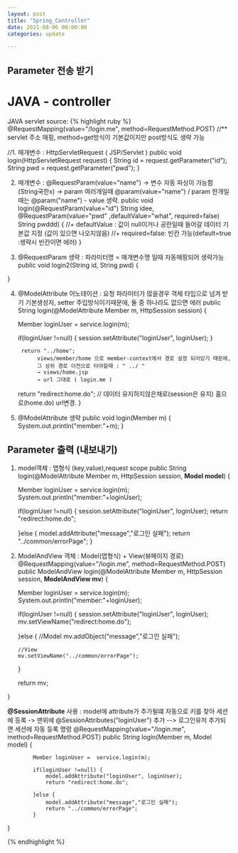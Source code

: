 ```yaml
---
layout: post
title: "Spring_Controller"
date: 2021-08-06 00:00:00
categories: update

---
```



## Parameter 전송 받기     
# JAVA - controller   

JAVA servlet source:
{% highlight ruby %}
@RequestMapping(value="/login.me", method=RequestMethod.POST) 
//** servlet 주소 매핑, method=get방식이 기본값이지만 post방식도 생략 가능

//1. 매개변수 : HttpServletRequest ( JSP/Servlet )
public void login(HttpServletRequest request) {
	String id = request.getParameter("id");
	String pwd = request.getParameter("pwd");
}

2. 매개변수 : @RequestParam(value="name") → 변수 자동 파싱이 가능함(String국한x)
		→ param 여러개일때 @param(value="name") / param 한개일때는 @param("name")
																															 - value 생략.
public void login(@RequestParam(value="id") String idee,
		@RequestParam(value="pwd" ,defaultValue="what", required=false) String pwddd) {
				//+ defaultValue : 값이 null이거나 공란일때 들어갈 데이터 기본값 지정 
	      (값이 있으면 나오지않음)
				//+ required=false: 빈칸 가능(default=true :생략시 빈칸이면 에러)
}

3. @RequestParam 생략 : 파라미터명 = 매개변수명 일때 자동매핑되어 생략가능
public void login2(String id, String pwd) {

}

4. @ModelAttribute 어노테이션 : 요청 파라미터가 많을경우 객체 타입으로 넘겨 받기
		기본생성자, setter 주입방식이기때문에, 둘 중 하나라도 없으면 에러
public String login(@ModelAttribute Member m, HttpSession session) {

	Member loginUser =	service.login(m);

	if(loginUser !=null) {
		session.setAttribute("loginUser", loginUser);
	}

		return "../home";
			 views/member/home 으로 member-context에서 경로 설정 되어있기 때문에,
			 그 상위 경로 이전으로 타야할때 : " ../ "
			 → views/home.jsp
			 → url 그대로 ( login.me )

	return "redirect:home.do"; 
			// 데이터 유지하지않은채로(session은 유지) 홈으로(home.do) url변경.
}

5. @ModelAttribute 생략
public void login(Member m) {
	System.out.println("member:"+m);
}



## Parameter 출력 (내보내기) 

1. model객체 : 맵형식 (key,value),request scope
public String login(@ModelAttribute Member m, HttpSession session, **Model model**) {

	Member loginUser =	service.login(m);
	System.out.println("member:"+loginUser);

	if(loginUser !=null) {
		session.setAttribute("loginUser", loginUser);
		return "redirect:home.do";

	}else {
		model.addAttribute("message","로그인 실패");
		return "../common/errorPage";
	}

 2. ModelAndView 객체 : Model(맵형식) + View(뷰페이지 경로)
@RequestMapping(value="/login.me", method=RequestMethod.POST)
public ModelAndView login(@ModelAttribute Member m, HttpSession session, **ModelAndView mv**) {

	Member loginUser =	service.login(m);
	System.out.println("member:"+loginUser);

	if(loginUser !=null) {
		session.setAttribute("loginUser", loginUser);
		 mv.setViewName("redirect:home.do");

	}else {
		//Model
		mv.addObject("message","로그인 실패");

		//View
		mv.setViewName("../common/errorPage");
	}

	return mv;

}

**@SessionAttribute** 사용 : model에 attribute가 추가될떄 자동으로 키를 찾아 세션에 등록
-> 맨위에 @SessionAttributes("loginUser") 추가 --> 로그인유저 추가되면 세션에 자동 등록 명령
@RequestMapping(value="/login.me", method=RequestMethod.POST)
public String login(Member m, Model model) {

			Member loginUser =	service.login(m);

			if(loginUser !=null) {
				model.addAttribute("loginUser", loginUser);
				return "redirect:home.do";

			}else {
				model.addAttribute("message","로그인 실패");
				return "../common/errorPage";
			}
}

{% endhighlight %}

```